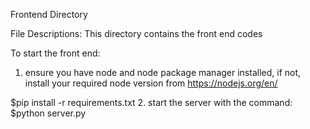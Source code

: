 Frontend Directory

File Descriptions:
This directory contains the front end codes 

To start the front end:
1. ensure you have node and node package manager installed, 
if not, install your required node version from https://nodejs.org/en/

$pip install -r requirements.txt
2. start the server with the command:
$python server.py
